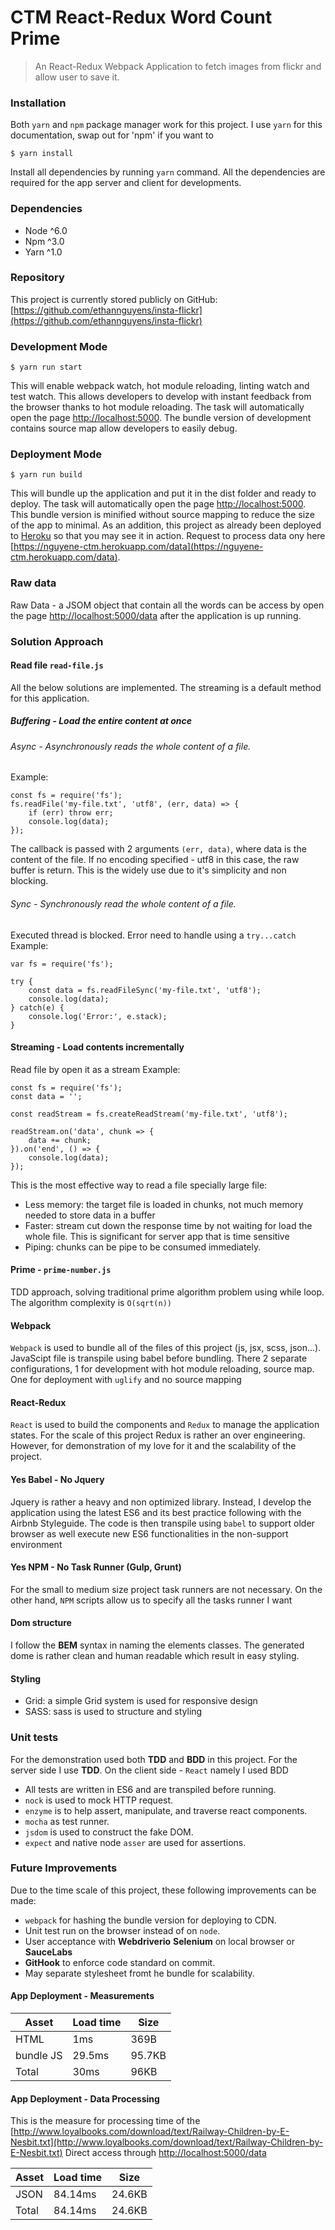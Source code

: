 # CTM React-Redux Word Count Prime

> An React-Redux Webpack Application to fetch images from flickr and allow user to save it.

### Installation
Both `yarn` and `npm` package manager work for this project. I use `yarn` for this documentation, swap out for 'npm' if you want to
```
$ yarn install
```

Install all dependencies by running `yarn` command. All the dependencies are required for the app server and client for developments.

### Dependencies
* Node ^6.0
* Npm ^3.0
* Yarn ^1.0

### Repository
This project is currently stored publicly on GitHub: [https://github.com/ethannguyens/insta-flickr](https://github.com/ethannguyens/insta-flickr)

### Development Mode
```
$ yarn run start
```
This will enable webpack watch, hot module reloading, linting watch and test watch. This allows developers to develop with instant feedback from the browser thanks to hot module reloading.
The task will automatically open the page  [http://localhost:5000](http://localhost:5000).
The bundle version of development contains source map allow developers to easily debug.

### Deployment Mode
```
$ yarn run build
```
This will bundle up the application and put it in the dist folder and ready to deploy.
The task will automatically open the page  [http://localhost:5000](http://localhost:5000).
This bundle version is minified without source mapping to reduce the size of the app to minimal.
As an addition, this project as already been deployed to [Heroku](https://nguyene-ctm.herokuapp.com/) so that you may see it in action.
Request to process data ony here [https://nguyene-ctm.herokuapp.com/data](https://nguyene-ctm.herokuapp.com/data).

### Raw data
Raw Data - a JSOM object that contain all the words can be access by open the page [http://localhost:5000/data](http://localhost:5000/data) after the application is up running.

### Solution Approach
#### Read file `read-file.js`
All the below solutions are implemented. The streaming is a default method for this application.
##### Buffering - Load the entire content at once
###### Async - Asynchronously reads the whole content of a file.
Example: 

```javascriptvar 
const fs = require('fs');
fs.readFile('my-file.txt', 'utf8', (err, data) => {  
    if (err) throw err;
    console.log(data);
});
```
The callback is passed with 2 arguments `(err, data)`, where data is the content of the file.
If no encoding specified - utf8 in this case, the raw buffer is return. This is the widely use due to it's simplicity and non blocking.
###### Sync - Synchronously read the whole content of a file.
Executed thread is blocked. Error need to handle using a `try...catch`
Example:
```javascriptvar
var fs = require('fs');

try {  
    const data = fs.readFileSync('my-file.txt', 'utf8');
    console.log(data);    
} catch(e) {
    console.log('Error:', e.stack);
}
```
#### Streaming - Load contents incrementally
Read file by open it as a stream
Example:
```javascriptvar 
const fs = require('fs');
const data = '';

const readStream = fs.createReadStream('my-file.txt', 'utf8');

readStream.on('data', chunk => {  
    data += chunk;
}).on('end', () => {
    console.log(data);
});
```
This is the most effective way to read a file specially large file:
* Less memory: the target file is loaded in chunks, not much memory needed to store data in a buffer
* Faster: stream cut down the response time by not waiting for load the whole file. This is significant for server app that is time sensitive
* Piping: chunks can be pipe to be consumed immediately.


#### Prime - `prime-number.js`
TDD approach, solving traditional prime algorithm problem using while loop. The algorithm complexity is `O(sqrt(n))`

#### Webpack
`Webpack` is used to bundle all of the files of this project (js, jsx, scss, json...). JavaScipt file is transpile using babel before bundling.
There 2 separate configurations, 1 for development with hot module reloading, source map. One for deployment with `uglify` and no source mapping

#### React-Redux
`React` is used to build the components and `Redux` to manage the application states.
For the scale of this project Redux is rather an over engineering. However, for demonstration of my love for it and the scalability of the project.

#### Yes Babel - No Jquery
Jquery is rather a heavy and non optimized library. 
Instead, I develop the application using the latest ES6 and its best practice following with the Airbnb Styleguide. 
The code is then transpile using `babel` to support older browser as well execute new ES6 functionalities in the non-support environment

#### Yes NPM - No Task Runner (Gulp, Grunt)
For the small to medium size project task runners are not necessary.
On the other hand, `NPM` scripts allow us to specify all the tasks runner I want

#### Dom structure
I follow the **BEM** syntax in naming the elements classes. The generated dome is rather clean and human readable which result in easy styling.

#### Styling
 * Grid: a simple Grid system is used for responsive design
 * SASS: sass is used to structure and styling

### Unit tests
For the demonstration used both **TDD** and **BDD** in this project. For the server side I use **TDD**. On the client side - `React` namely I used BDD
  *  All tests are written in ES6 and are transpiled before running.
  * `nock` is used to mock HTTP request.
  * `enzyme` is to help assert, manipulate, and traverse react components.
  * `mocha` as test runner.
  * `jsdom` is used to construct the fake DOM.
  * `expect` and native node `asser` are used for assertions.

### Future Improvements
Due to the time scale of this project, these following improvements can be made:
  * `webpack` for hashing the bundle version for deploying to CDN.
  * Unit test run on the browser instead of on `node`.
  * User acceptance with **Webdriverio** **Selenium** on local browser or **SauceLabs**
  * **GitHook** to enforce code standard on commit.
  * May separate stylesheet fromt he bundle for scalability.

#### App Deployment - Measurements
| Asset        | Load time | Size  |
| ------------ |:----------|-------|
| HTML         | 1ms   	|369B  |
| bundle JS       | 29.5ms      |95.7KB  |
| Total        | 30ms     | 96KB |

#### App Deployment - Data Processing
This is the measure for processing time of the [http://www.loyalbooks.com/download/text/Railway-Children-by-E-Nesbit.txt](http://www.loyalbooks.com/download/text/Railway-Children-by-E-Nesbit.txt)
Direct access through [http://localhost:5000/data](http://localhost:5000/data)

| Asset        | Load time | Size  |
| ------------ |:----------|-------|
| JSON       | 84.14ms      |24.6KB  |
| Total        | 84.14ms     | 24.6KB |



